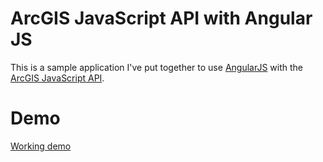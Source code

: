 # ArcGIS JavaScript API with Angular JS
This is a sample application I've put together to use [AngularJS](http://angularjs.org/) with the [ArcGIS JavaScript API](http://help.arcgis.com/en/webapi/javascript/arcgis/).

# Demo
[Working demo](https://ndujar.github.io/angular-esri/)
